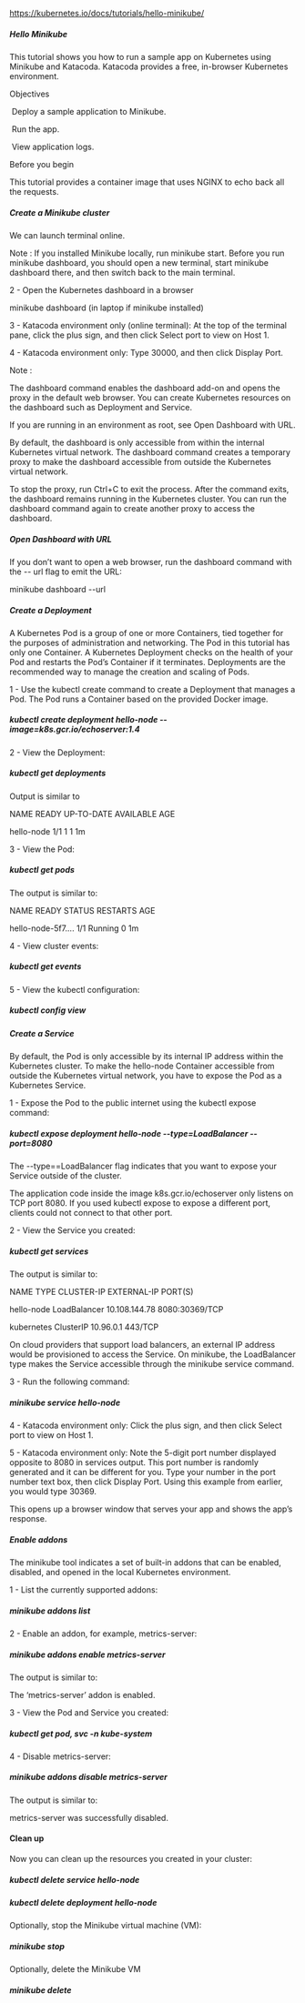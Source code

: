 https://kubernetes.io/docs/tutorials/hello-minikube/

##### Hello Minikube

This tutorial shows you how to run a sample app on Kubernetes using Minikube and Katacoda. Katacoda provides a free, in-browser Kubernetes environment.

Objectives

​	Deploy a sample application to Minikube.

​	Run the app.

​	View application logs.

Before you begin

This tutorial provides a container image that uses NGINX to echo back all the requests.

##### Create a Minikube cluster

We can launch terminal online.

Note : If you installed Minikube locally, run minikube start. Before you run minikube dashboard, you should open a new terminal, start minikube dashboard there, and then switch back to the main terminal.

2 - Open the Kubernetes dashboard in a browser 

minikube dashboard (in laptop if minikube installed)

3 - Katacoda environment only (online terminal): At the top of the terminal pane, click the plus sign, and then click Select port to view on Host 1.

4 - Katacoda environment only: Type 30000, and then click Display Port.

Note :

The dashboard command enables the dashboard add-on and opens the proxy in the default web browser. You can create Kubernetes resources on the dashboard such as Deployment and Service.

If you are running in an environment as root, see Open Dashboard with URL.

By default, the dashboard is only accessible from within the internal Kubernetes virtual network. The dashboard command creates a temporary proxy to make the dashboard accessible from outside the Kubernetes virtual network.

To stop the proxy, run Ctrl+C to exit the process. After the command exits, the dashboard remains running in the Kubernetes cluster. You can run the dashboard command again to create another proxy to access the dashboard.

##### Open Dashboard with URL

If you don’t want to open a web browser, run the dashboard command with the -- url flag to emit the URL:

minikube dashboard --url

##### Create a Deployment

A Kubernetes Pod is a group of one or more Containers, tied together for the purposes of administration and networking. The Pod in this tutorial has only one Container. A Kubernetes Deployment checks on the health of your Pod and restarts the Pod’s Container if it terminates. Deployments are the recommended way to manage the creation and scaling of Pods.

1 - Use the kubectl create command to create a Deployment that manages a Pod. The Pod runs a Container based on the provided Docker image.

##### kubectl create deployment hello-node --image=k8s.gcr.io/echoserver:1.4

2 - View the Deployment:

##### kubectl get deployments

Output is similar to

NAME		READY		UP-TO-DATE		AVAILABLE		AGE

hello-node     1/1                  1                              1                              1m

3 - View the Pod:

##### kubectl get pods

The output is similar to:

NAME								READY		STATUS		RESTARTS		AGE

hello-node-5f7....                                          1/1                  Running         0                              1m

4 - View cluster events:

##### kubectl get events

5 - View the kubectl configuration:

##### kubectl config view



##### Create a Service

By default, the Pod is only accessible by its internal IP address within the Kubernetes cluster. To make the hello-node Container accessible from outside the Kubernetes virtual network, you have to expose the Pod as a Kubernetes Service.

1 - Expose the Pod to the public internet using the kubectl expose command:

##### kubectl expose deployment hello-node --type=LoadBalancer --port=8080

The --type==LoadBalancer flag indicates that you want to expose your Service outside of the cluster.

The application code inside the image k8s.gcr.io/echoserver only listens on TCP port 8080. If you used kubectl expose to expose a different port, clients could not connect to that other port.

2 - View the Service you created:

##### kubectl get services

The output is similar to:

NAME			TYPE			CLUSTER-IP			EXTERNAL-IP			PORT(S)

hello-node              LoadBalancer       10.108.144.78               <pending>                   8080:30369/TCP

kubernetes              ClusterIP               10.96.0.1                        <none>                          443/TCP

On cloud providers that support load balancers, an external IP address would be provisioned to access the Service. On minikube, the LoadBalancer type makes the Service accessible through the minikube service command.

3 - Run the following command:

##### minikube service hello-node

4 - Katacoda environment only: Click the plus sign, and then click Select port to view on Host 1.

5 - Katacoda environment only: Note the 5-digit port number displayed opposite to 8080 in services output. This port number is randomly generated and it can be different for you. Type your number in the port number text box, then click Display Port. Using this example from earlier, you would type 30369.

This opens up a browser window that serves your app and shows the app’s response.

##### Enable addons

The minikube tool indicates a set of built-in addons that can be enabled, disabled, and opened in the local Kubernetes environment.

1 - List the currently supported addons:

##### minikube addons list

2 - Enable an addon, for example, metrics-server:

##### minikube addons enable metrics-server

The output is similar to:

The ‘metrics-server’ addon is enabled.

3 - View the Pod and Service you created:

##### kubectl get pod, svc -n kube-system

4 - Disable metrics-server:

##### minikube addons disable metrics-server

The output is similar to:

metrics-server was successfully disabled.



#### Clean up

Now you can clean up the resources you created in your cluster:

##### kubectl delete service hello-node

##### kubectl delete deployment hello-node

Optionally, stop the Minikube virtual machine (VM):

##### minikube stop

Optionally, delete the Minikube VM

##### minikube delete



